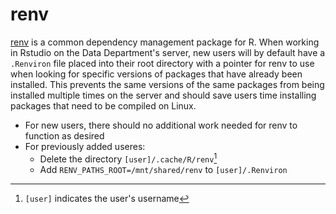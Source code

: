 # renv

[renv](https://rstudio.github.io/renv/articles/renv.html) is a common dependency management package for R. When working in Rstudio on the Data Department's server, new users will by default have a `.Renviron` file placed into their root directory with a pointer for renv to use when looking for specific versions of packages that have already been installed. This prevents the same versions of the same packages from being installed multiple times on the server and should save users time installing packages that need to be compiled on Linux.
* For new users, there should no additional work needed for renv to function as desired
* For previously added useres:
  * Delete the directory `[user]/.cache/R/renv`[^1]
  * Add `RENV_PATHS_ROOT=/mnt/shared/renv` to `[user]/.Renviron`

[^1]: `[user]` indicates the user's username
